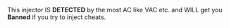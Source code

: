 This injector IS **DETECTED** by the most AC like VAC etc. and WILL get you **Banned** if you try to inject cheats.
